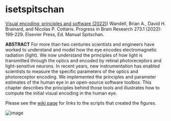 # isetspitschan


[Visual encoding:  principles and software (2022)](https://stanford.edu/~wandell/data/papers/2022_ISETBio_VisualEncoding.pdf))
Wandell, Brian A., David H. Brainard, and Nicolas P. Cottaris.
Progress in Brain Research 273.1 (2022): 199-229.
Elsevier Press, Ed. Manual Spitschan.

**ABSTRACT**
For more than two centuries scientists and engineers have worked to understand and model how the eye encodes electromagnetic radiation (light). We now understand the principles of how light is transmitted through the optics and encoded by retinal photoreceptors and light-sensitive neurons. In recent years, new instrumentation has enabled scientists to measure the specific parameters of the optics and photoreceptor encoding. We implemented the principles and parameter estimates of the human eye in an open-source software toolbox. This chapter describes the principles behind those tools and illustrates how to compute the initial visual encoding in the human eye.

Please see the [wiki page](https://github.com/isetbio/isetbioencoding/wiki) for links to the scripts that created the figures.

![image](https://github.com/user-attachments/assets/62b2d5ce-7847-4edb-a365-eadea01ca400)


